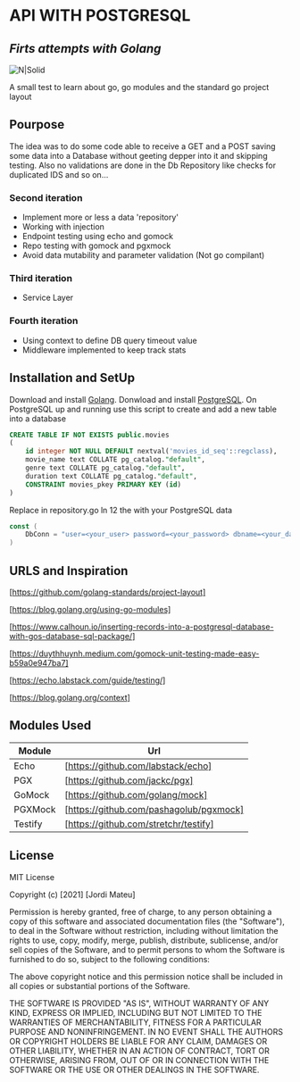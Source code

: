 # API WITH POSTGRESQL
## _Firts attempts with Golang_

![N|Solid](https://upload.wikimedia.org/wikipedia/commons/thumb/0/05/Go_Logo_Blue.svg/320px-Go_Logo_Blue.svg.png)

A small test to learn about go, go modules and the standard go project layout

## Pourpose

The idea was to do some code able to receive a GET and a POST saving some data into a Database without geeting depper into it and skipping testing.
Also no validations are done in the Db Repository like checks for duplicated IDS and so on...

### Second iteration
- Implement more or less a data 'repository'
- Working with injection
- Endpoint testing using echo and gomock
- Repo testing with gomock and pgxmock
- Avoid data mutability and parameter validation (Not go compilant)


### Third iteration
- Service Layer

### Fourth iteration
- Using context to define DB query timeout value
- Middleware implemented to keep track stats

## Installation and SetUp

Download and install [Golang](//https://golang.org/).
Donwload and install [PostgreSQL](https://www.postgresql.org/download/).
On PostgreSQL up and running use this script to create and add a new table into a database
```sql
CREATE TABLE IF NOT EXISTS public.movies
(
    id integer NOT NULL DEFAULT nextval('movies_id_seq'::regclass),
    movie_name text COLLATE pg_catalog."default",
    genre text COLLATE pg_catalog."default",
    duration text COLLATE pg_catalog."default",
    CONSTRAINT movies_pkey PRIMARY KEY (id)
)
```

Replace in repository.go ln 12 the <values> with your PostgreSQL data

```go
const (
	DbConn = "user=<your_user> password=<your_password> dbname=<your_database> sslmode=disable"
)
```
## URLS and Inspiration
[https://github.com/golang-standards/project-layout]
	
[https://blog.golang.org/using-go-modules]
	
[https://www.calhoun.io/inserting-records-into-a-postgresql-database-with-gos-database-sql-package/]

[https://duythhuynh.medium.com/gomock-unit-testing-made-easy-b59a0e947ba7]

[https://echo.labstack.com/guide/testing/]

[https://blog.golang.org/context]

## Modules Used

| Module | Url |
| ------ | ------ |
| Echo | [https://github.com/labstack/echo] |
| PGX | [https://github.com/jackc/pgx] |
| GoMock | [https://github.com/golang/mock] |
| PGXMock | [https://github.com/pashagolub/pgxmock] |
| Testify   |[https://github.com/stretchr/testify] |
	
## License

MIT License

Copyright (c) [2021] [Jordi Mateu]

Permission is hereby granted, free of charge, to any person obtaining a copy
of this software and associated documentation files (the "Software"), to deal
in the Software without restriction, including without limitation the rights
to use, copy, modify, merge, publish, distribute, sublicense, and/or sell
copies of the Software, and to permit persons to whom the Software is
furnished to do so, subject to the following conditions:

The above copyright notice and this permission notice shall be included in all
copies or substantial portions of the Software.

THE SOFTWARE IS PROVIDED "AS IS", WITHOUT WARRANTY OF ANY KIND, EXPRESS OR
IMPLIED, INCLUDING BUT NOT LIMITED TO THE WARRANTIES OF MERCHANTABILITY,
FITNESS FOR A PARTICULAR PURPOSE AND NONINFRINGEMENT. IN NO EVENT SHALL THE
AUTHORS OR COPYRIGHT HOLDERS BE LIABLE FOR ANY CLAIM, DAMAGES OR OTHER
LIABILITY, WHETHER IN AN ACTION OF CONTRACT, TORT OR OTHERWISE, ARISING FROM,
OUT OF OR IN CONNECTION WITH THE SOFTWARE OR THE USE OR OTHER DEALINGS IN THE
SOFTWARE.
